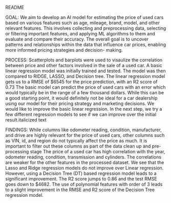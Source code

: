 README

GOAL: We aim to develop an AI model for estimating the price of used cars based on various features such
as age, mileage, brand, model, and other relevant features. This involves collecting and
preprocessing data, selecting or filtering important features, and applying ML algorithms to them
and evaluate and compare their accuracy. The overall goal is to uncover patterns and relationships
within the data that influence car prices, enabling more informed pricing strategies and decision-
making.

PROCESS: 
Scatterplots and barplots were used to visaulize the correlation between price and other factors involved in the sale of a used car. A basic linear regression model was initially trained and tested. 
The model was then compared to RIDGE, LASSO, and Decision tree. 
The linear regression model gets us to a RMSE of $6545 for the price prediction, with an R2 score of 0.73
The basic model can predict the price of used cars with an error which would typically be in the range of a few thousand dollars.
While this can be a good starting point, it would definitely not be ideal for a car dealership using our model for their pricing strategy and marketing decisions.
We would like to improve the basic linear regression. In the next step, we try a few different regression models to see if we can improve over the initial result.italicized text

FINDINGS: 
While columns like odometer reading, condition, manufacturer, and drive are highly relevant for the price of used cars, other columns such as VIN, id, and region do not typically affect the price as much. 
It is important to filter out these columns as part of the data clean up and pre-processing stage
The price of a used car has high correlation with the year, odometer reading, condition, transmission and cylinders. 
The correlations are weaker for the other features in the processed dataset.
We see that the Lasso and Ridge regression models do not improve over Linear regression. 
However, using a Decision Tree (DT) based regression model leads to a significant improvement. 
The R2 score jumps to 0.86 and the test RMSE goes down to $4682. 
The use of polynomial features with order of 3 leads to a slight improvement in the RMSE and R2 score of the Decision Tree regression model.
